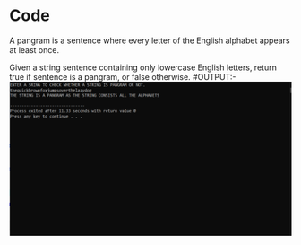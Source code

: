 # Code
A pangram is a sentence where every letter of the English alphabet appears at least once.

Given a string sentence containing only lowercase English letters, return true if sentence is a pangram, or false otherwise.
#OUTPUT:-
<img src="Images/Capture.PNG" width="600">
